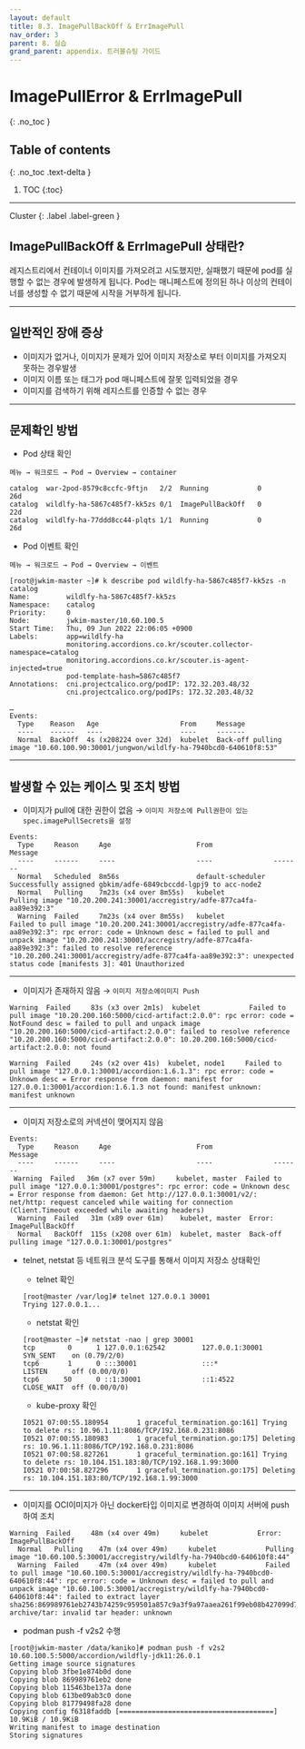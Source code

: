 ```yaml
---
layout: default
title: 8.3. ImagePullBackOff & ErrImagePull
nav_order: 3
parent: 8. 실습
grand_parent: appendix. 트러블슈팅 가이드
---
```


# ImagePullError & ErrImagePull
{: .no_toc }

## Table of contents
{: .no_toc .text-delta }

1. TOC
{:toc}

---

<div class="code-example" markdown="1">
Cluster
{: .label .label-green }
</div>

## ImagePullBackOff & ErrImagePull 상태란?

레지스트리에서 컨테이너 이미지를 가져오려고 시도했지만, 실패했기 때문에 pod를 실행할 수 없는 경우에 발생하게 됩니다.
Pod는 매니페스트에 정의된 하나 이상의 컨테이너를 생성할 수 없기 때문에 시작을 거부하게 됩니다.

---

## 일반적인 장애 증상

-	이미지가 없거나, 이미지가 문제가 있어 이미지 저장소로 부터 이미지를 가져오지 못하는 경우발생
-	이미지 이름 또는 태그가 pod 매니페스트에 잘못 입력되었을 경우
-	이미지를 검색하기 위해 레지스트를 인증할 수 없는 경우

---

## 문제확인 방법

- Pod 상태 확인

`메뉴 → 워크로드 → Pod → Overview → container`

```
catalog  war-2pod-8579c8ccfc-9ftjn   2/2  Running            0      26d
catalog  wildlfy-ha-5867c485f7-kk5zs 0/1  ImagePullBackOff   0      22d    
catalog  wildlfy-ha-77ddd8cc44-plqts 1/1  Running            0      26d
```

- Pod 이벤트 확인

`메뉴 → 워크로드 → Pod → Overview → 이벤트`

```
[root@jwkim-master ~]# k describe pod wildlfy-ha-5867c485f7-kk5zs -n catalog
Name:         wildlfy-ha-5867c485f7-kk5zs
Namespace:    catalog
Priority:     0
Node:         jwkim-master/10.60.100.5
Start Time:   Thu, 09 Jun 2022 22:06:05 +0900
Labels:       app=wildlfy-ha
              monitoring.accordions.co.kr/scouter.collector-namespace=catalog
              monitoring.accordions.co.kr/scouter.is-agent-injected=true
              pod-template-hash=5867c485f7
Annotations:  cni.projectcalico.org/podIP: 172.32.203.48/32
              cni.projectcalico.org/podIPs: 172.32.203.48/32

…
Events:
  Type    Reason   Age                    From     Message
  ----    ------   ----                   ----     -------
  Normal  BackOff  4s (x208224 over 32d)  kubelet  Back-off pulling image "10.60.100.90:30001/jungwon/wildlfy-ha-7940bcd0-640610f8:53"
```

---

## 발생할 수 있는 케이스 및 조치 방법

- 이미지가 pull에 대한 권한이 없음 → `이미지 저장소에 Pull권한이 있는 spec.imagePullSecrets을 설정`

```
Events:
  Type     Reason     Age                     From               Message
  ----     ------     ----                    ----               -------
  Normal   Scheduled  8m56s                   default-scheduler  Successfully assigned gbkim/adfe-6849cbccdd-lgpj9 to acc-node2
  Normal   Pulling    7m23s (x4 over 8m55s)   kubelet            Pulling image "10.20.200.241:30001/accregistry/adfe-877ca4fa-aa89e392:3"
  Warning  Failed     7m23s (x4 over 8m55s)   kubelet            Failed to pull image "10.20.200.241:30001/accregistry/adfe-877ca4fa-aa89e392:3": rpc error: code = Unknown desc = failed to pull and unpack image "10.20.200.241:30001/accregistry/adfe-877ca4fa-aa89e392:3": failed to resolve reference "10.20.200.241:30001/accregistry/adfe-877ca4fa-aa89e392:3": unexpected status code [manifests 3]: 401 Unauthorized
```

---

- 이미지가 존재하지 않음 → `이미지 저장소에이미지 Push`

```
Warning  Failed     83s (x3 over 2m1s)  kubelet            Failed to pull image "10.20.200.160:5000/cicd-artifact:2.0.0": rpc error: code = NotFound desc = failed to pull and unpack image "10.20.200.160:5000/cicd-artifact:2.0.0": failed to resolve reference "10.20.200.160:5000/cicd-artifact:2.0.0": 10.20.200.160:5000/cicd-artifact:2.0.0: not found

Warning  Failed     24s (x2 over 41s)  kubelet, node1     Failed to pull image "127.0.0.1:30001/accordion:1.6.1.3": rpc error: code = Unknown desc = Error response from daemon: manifest for 127.0.0.1:30001/accordion:1.6.1.3 not found: manifest unknown: manifest unknown
```

---

- 이미지 저장소로의 커넥션이 맺어지지 않음 

```
Events:
  Type     Reason     Age                     From               Message
  ----     ------     ----                    ----               -------
 Warning  Failed   36m (x7 over 59m)     kubelet, master  Failed to pull image "127.0.0.1:30001/postgres": rpc error: code = Unknown desc = Error response from daemon: Get http://127.0.0.1:30001/v2/: net/http: request canceled while waiting for connection (Client.Timeout exceeded while awaiting headers)
  Warning  Failed   31m (x89 over 61m)    kubelet, master  Error: ImagePullBackOff
  Normal   BackOff  115s (x208 over 61m)  kubelet, master  Back-off pulling image "127.0.0.1:30001/postgres"
```

  - telnet, netstat 등 네트워크 분석 도구를 통해서 이미지 저장소 상태확인

    - telnet 확인

    ```
    [root@master /var/log]# telnet 127.0.0.1 30001  
    Trying 127.0.0.1...
    ```

    - netstat 확인

    ```
    [root@master ~]# netstat -nao | grep 30001
    tcp        0      1 127.0.0.1:62542         127.0.0.1:30001         SYN_SENT    on (0.79/2/0)
    tcp6       1      0 :::30001                :::*                    LISTEN      off (0.00/0/0)
    tcp6      50      0 ::1:30001               ::1:4522                CLOSE_WAIT  off (0.00/0/0)
    ```

    - kube-proxy 확인

    ```
    I0521 07:00:55.180954       1 graceful_termination.go:161] Trying to delete rs: 10.96.1.11:8086/TCP/192.168.0.231:8086
    I0521 07:00:55.180983       1 graceful_termination.go:175] Deleting rs: 10.96.1.11:8086/TCP/192.168.0.231:8086
    I0521 07:00:58.827261       1 graceful_termination.go:161] Trying to delete rs: 10.104.151.183:80/TCP/192.168.1.99:3000
    I0521 07:00:58.827296       1 graceful_termination.go:175] Deleting rs: 10.104.151.183:80/TCP/192.168.1.99:3000
    ```

---

- 이미지를 OCI이미지가 아닌 docker타입 이미지로 변경하여 이미지 서버에 push하여 조치

```
Warning  Failed     48m (x4 over 49m)     kubelet            Error: ImagePullBackOff
  Normal   Pulling    47m (x4 over 49m)     kubelet            Pulling image "10.60.100.5:30001/accregistry/wildlfy-ha-7940bcd0-640610f8:44"
  Warning  Failed     47m (x4 over 49m)     kubelet            Failed to pull image "10.60.100.5:30001/accregistry/wildlfy-ha-7940bcd0-640610f8:44": rpc error: code = Unknown desc = failed to pull and unpack image "10.60.100.5:30001/accregistry/wildlfy-ha-7940bcd0-640610f8:44": failed to extract layer sha256:869989761eb2743b74259c959501a857c9a3f9a97aaea261f99eb08b427099d7: archive/tar: invalid tar header: unknown
```

  - podman push -f v2s2 수행

  ```
  [root@jwkim-master /data/kaniko]# podman push -f v2s2 10.60.100.5:5000/accordion/wildfly-jdk11:26.0.1
  Getting image source signatures
  Copying blob 3fbe1e874b0d done  
  Copying blob 869989761eb2 done  
  Copying blob 115463be137a done  
  Copying blob 613be09ab3c0 done  
  Copying blob 81779498fa28 done  
  Copying config f6318faddb [======================================] 10.9KiB / 10.9KiB
  Writing manifest to image destination
  Storing signatures
  ```
